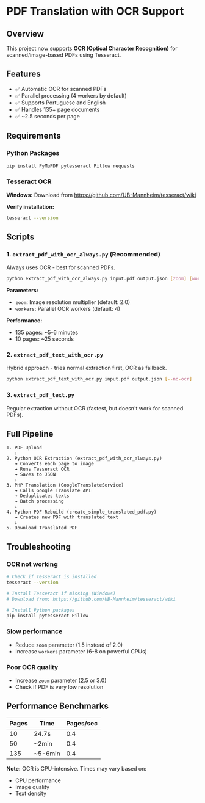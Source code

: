# PDF Translation with OCR Support

## Overview

This project now supports **OCR (Optical Character Recognition)** for scanned/image-based PDFs using Tesseract.

## Features

- ✅ Automatic OCR for scanned PDFs
- ✅ Parallel processing (4 workers by default)
- ✅ Supports Portuguese and English
- ✅ Handles 135+ page documents
- ✅ ~2.5 seconds per page

## Requirements

### Python Packages
```bash
pip install PyMuPDF pytesseract Pillow requests
```

### Tesseract OCR
**Windows:** Download from https://github.com/UB-Mannheim/tesseract/wiki

**Verify installation:**
```bash
tesseract --version
```

## Scripts

### 1. `extract_pdf_with_ocr_always.py` (Recommended)
Always uses OCR - best for scanned PDFs.

```bash
python extract_pdf_with_ocr_always.py input.pdf output.json [zoom] [workers]
```

**Parameters:**
- `zoom`: Image resolution multiplier (default: 2.0)
- `workers`: Parallel OCR workers (default: 4)

**Performance:**
- 135 pages: ~5-6 minutes
- 10 pages: ~25 seconds

### 2. `extract_pdf_text_with_ocr.py`
Hybrid approach - tries normal extraction first, OCR as fallback.

```bash
python extract_pdf_text_with_ocr.py input.pdf output.json [--no-ocr]
```

### 3. `extract_pdf_text.py`
Regular extraction without OCR (fastest, but doesn't work for scanned PDFs).

## Full Pipeline

```
1. PDF Upload
   ↓
2. Python OCR Extraction (extract_pdf_with_ocr_always.py)
   → Converts each page to image
   → Runs Tesseract OCR
   → Saves to JSON
   ↓
3. PHP Translation (GoogleTranslateService)
   → Calls Google Translate API
   → Deduplicates texts
   → Batch processing
   ↓
4. Python PDF Rebuild (create_simple_translated_pdf.py)
   → Creates new PDF with translated text
   ↓
5. Download Translated PDF
```

## Troubleshooting

### OCR not working
```bash
# Check if Tesseract is installed
tesseract --version

# Install Tesseract if missing (Windows)
# Download from: https://github.com/UB-Mannheim/tesseract/wiki

# Install Python packages
pip install pytesseract Pillow
```

### Slow performance
- Reduce `zoom` parameter (1.5 instead of 2.0)
- Increase `workers` parameter (6-8 on powerful CPUs)

### Poor OCR quality
- Increase `zoom` parameter (2.5 or 3.0)
- Check if PDF is very low resolution

## Performance Benchmarks

| Pages | Time    | Pages/sec |
|-------|---------|-----------|
| 10    | 24.7s   | 0.4       |
| 50    | ~2min   | 0.4       |
| 135   | ~5-6min | 0.4       |

**Note:** OCR is CPU-intensive. Times may vary based on:
- CPU performance
- Image quality
- Text density
